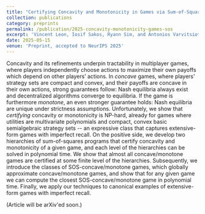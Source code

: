 ```yaml
---
title: "Certifying Concavity and Monotonicity in Games via Sum‑of‑Squares Hierarchies"
collection: publications
category: preprints
permalink: /publication/2025-concavity-monotonicity-games-sos
excerpt: 'Vincent Leon, Iosif Sakos, Ryann Sim, and Antonios Varvitsiotis'
date: 2025-05-15
venue: 'Preprint, accepted to NeurIPS 2025'
---
```


Concavity and its refinements underpin tractability in multiplayer games, where players independently choose actions to maximize their own payoffs which depend on other players’ actions.  In _concave_ games, where players' strategy sets are compact and convex, and their payoffs are concave in their own actions, strong guarantees follow: Nash equilibria always exist and decentralized algorithms converge to equilibria. If the game is furthermore _monotone_, an even stronger guarantee holds: Nash equilibria are unique under strictness assumptions. Unfortunately, we show that _certifying_ concavity or monotonicity is NP-hard, already for games where utilities are multivariate polynomials and compact, convex basic semialgebraic strategy sets -- an expressive class that captures extensive-form games with imperfect recall. On the positive side, we develop two hierarchies of sum-of-squares programs that certify concavity and monotonicity of a given game, and each level of the hierarchies can be solved in polynomial time. We show that almost all concave/monotone games are certified at some finite level of the hierarchies. Subsequently, we introduce the classes of SOS-concave/monotone games, which  globally approximate concave/monotone games, and show that for any given game we can compute the closest SOS-concave/monotone game in polynomial time. Finally, we apply our techniques to canonical examples of extensive-form games with imperfect recall.

(Article will be arXiv'ed soon.)
